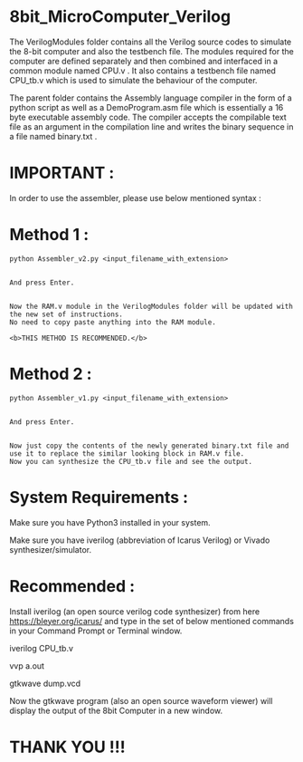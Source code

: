 # 8bit_MicroComputer_Verilog
  The VerilogModules folder contains all the Verilog source codes to simulate the 8-bit computer and also the testbench file.
  The modules required for the computer are defined separately and then combined and interfaced in a common module named CPU.v .
  It also contains a testbench file named CPU_tb.v which is used to simulate the behaviour of the computer.

  The parent folder contains the Assembly language compiler in the form of a python script as well as a DemoProgram.asm file which is essentially a 16 byte executable assembly code. The compiler accepts the compilable text file as an argument in the compilation line and writes the binary sequence in a file named binary.txt .

# IMPORTANT : 
  In order to use the assembler, please use below mentioned syntax :
  # Method 1 :

    python Assembler_v2.py <input_filename_with_extension>


    And press Enter.


    Now the RAM.v module in the VerilogModules folder will be updated with the new set of instructions.
    No need to copy paste anything into the RAM module.

    <b>THIS METHOD IS RECOMMENDED.</b>


  # Method 2 :

    python Assembler_v1.py <input_filename_with_extension>


    And press Enter.

  
    Now just copy the contents of the newly generated binary.txt file and use it to replace the similar looking block in RAM.v file.
    Now you can synthesize the CPU_tb.v file and see the output.

# System Requirements :
  Make sure you have Python3 installed in your system.


  Make sure you have iverilog (abbreviation of Icarus Verilog) or Vivado synthesizer/simulator.


# Recommended :
  Install iverilog (an open source verilog code synthesizer) from here <https://bleyer.org/icarus/> and type in the set of below mentioned commands in your Command Prompt or Terminal window.
  
  
  iverilog CPU_tb.v


  vvp a.out


  gtkwave dump.vcd

  
  Now the gtkwave program (also an open source waveform viewer) will display the output of the 8bit Computer in a new window.


# THANK YOU !!!
